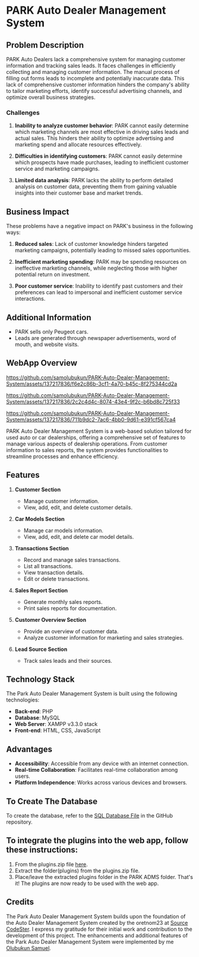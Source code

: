 # PARK Auto Dealer Management System
## Problem Description

PARK Auto Dealers lack a comprehensive system for managing customer information and tracking sales leads. It faces challenges in efficiently collecting and managing customer information. The manual process of filling out forms leads to incomplete and potentially inaccurate data. This lack of comprehensive customer information hinders the company's ability to tailor marketing efforts, identify successful advertising channels, and optimize overall business strategies.

### Challenges

1. **Inability to analyze customer behavior**: PARK cannot easily determine which marketing channels are most effective in driving sales leads and actual sales. This hinders their ability to optimize advertising and marketing spend and allocate resources effectively.
   
2. **Difficulties in identifying customers**: PARK cannot easily determine which prospects have made purchases, leading to inefficient customer service and marketing campaigns.
   
3. **Limited data analysis**: PARK lacks the ability to perform detailed analysis on customer data, preventing them from gaining valuable insights into their customer base and market trends.

## Business Impact

These problems have a negative impact on PARK's business in the following ways:

1. **Reduced sales**: Lack of customer knowledge hinders targeted marketing campaigns, potentially leading to missed sales opportunities.
   
2. **Inefficient marketing spending**: PARK may be spending resources on ineffective marketing channels, while neglecting those with higher potential return on investment.
   
3. **Poor customer service**: Inability to identify past customers and their preferences can lead to impersonal and inefficient customer service interactions.

## Additional Information

- PARK sells only Peugeot cars.
- Leads are generated through newspaper advertisements, word of mouth, and website visits.



##    WebApp Overview

https://github.com/samolubukun/PARK-Auto-Dealer-Management-System/assets/137217836/f6e2c86b-3cf1-4a70-b45c-8f275344cd2a



https://github.com/samolubukun/PARK-Auto-Dealer-Management-System/assets/137217836/2c2c4d4c-8074-43e4-9f2c-b6bd8c725f33



https://github.com/samolubukun/PARK-Auto-Dealer-Management-System/assets/137217836/711b9dc2-7ac6-4bb0-9d61-e391cf567ca4



PARK Auto Dealer Management System is a web-based solution tailored for used auto or car dealerships, offering a comprehensive set of features to manage various aspects of dealership operations. From customer information to sales reports, the system provides functionalities to streamline processes and enhance efficiency.

## Features

1. **Customer Section**
    - Manage customer information.
    - View, add, edit, and delete customer details.

2. **Car Models Section**
    - Manage car models information.
    - View, add, edit, and delete car model details.

3. **Transactions Section**
    - Record and manage sales transactions.
    - List all transactions.
    - View transaction details.
    - Edit or delete transactions.

4. **Sales Report Section**
    - Generate monthly sales reports.
    - Print sales reports for documentation.

5. **Customer Overview Section**
    - Provide an overview of customer data.
    - Analyze customer information for marketing and sales strategies.

6. **Lead Source Section**
    - Track sales leads and their sources.

## Technology Stack

The Park Auto Dealer Management System is built using the following technologies:

- **Back-end**: PHP
- **Database**: MySQL
- **Web Server**: XAMPP v3.3.0 stack
- **Front-end**: HTML, CSS, JavaScript

## Advantages

- **Accessibility**: Accessible from any device with an internet connection.
- **Real-time Collaboration**: Facilitates real-time collaboration among users.
- **Platform Independence**: Works across various devices and browsers.

## To Create The Database 
To create the database, refer to the [SQL Database File](https://github.com/samolubukun/PARK-Auto-Dealer-Management-System/blob/main/PARK%20ADMS/SQL%20(Database)) in the GitHub repository.

## To integrate the plugins into the web app, follow these instructions:
1. From the plugins.zip file [here](https://github.com/samolubukun/PARK-Auto-Dealer-Management-System/blob/main/PARK%20ADMS/plugins.zip).
2. Extract the folder(plugins) from the plugins.zip file.
3. Place/leave the extracted plugins folder in the PARK ADMS folder.
That's it! The plugins are now ready to be used with the web app.



## Credits

The Park Auto Dealer Management System builds upon the foundation of the Auto Dealer Management System created by the oretnom23 at [Source CodeSter](https://www.sourcecodester.com/php/15371/auto-dealer-management-system-phpoop-free-source-code.html). I express my gratitude for their initial work and contribution to the development of this project.
The enhancements and additional features of the Park Auto Dealer Management System were implemented by me [Olubukun Samuel](https://github.com/samolubukun).

